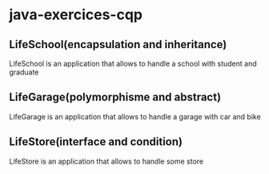 # java-exercices-cqp


## LifeSchool(encapsulation and inheritance)
LifeSchool is an application that allows to handle a school with student and graduate


## LifeGarage(polymorphisme and abstract)
LifeGarage is an application that allows to handle a garage with car and bike


## LifeStore(interface and condition)
LifeStore is an application that allows to handle some store